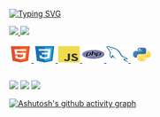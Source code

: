<a href="https://git.io/typing-svg"><img src="https://readme-typing-svg.demolab.com?font=Fira+Code&pause=1000&color=B733F7&center=true&width=435&lines=Ol%C3%A1!+Meu+nome+%C3%A9+Ronaldo+Cesar;Seja+bem-vindo+ao+meu+reposit%C3%B3rio!" alt="Typing SVG" /></a>

<div>
  <a href="https://github.com/odlaanoR">
    <img height="180em" src="https://github-readme-stats.vercel.app/api?username=odlaanoR&theme=nightowl&show_icons=true"/>
    <img height="180em" src="https://github-readme-stats.vercel.app/api/top-langs/?username=odlaanoR&layout=compact&theme=nightowl"/>
</div>

<div sytle="display: inline_block;"> <br>
<img width="40" height="30" src="https://raw.githubusercontent.com/devicons/devicon/ca28c779441053191ff11710fe24a9e6c23690d6/icons/html5/html5-original.svg"/>
<img width="40" height="30" src="https://raw.githubusercontent.com/devicons/devicon/ca28c779441053191ff11710fe24a9e6c23690d6/icons/css3/css3-original.svg"/>
<img width="40" height="30" src="https://raw.githubusercontent.com/devicons/devicon/ca28c779441053191ff11710fe24a9e6c23690d6/icons/javascript/javascript-original.svg"/>
<img width="40" height="30" src="https://raw.githubusercontent.com/devicons/devicon/ca28c779441053191ff11710fe24a9e6c23690d6/icons/php/php-original.svg"/>
<img width="40" height="30" src="https://raw.githubusercontent.com/devicons/devicon/ca28c779441053191ff11710fe24a9e6c23690d6/icons/mysql/mysql-original.svg"/>
<img width="40" height="30" src="https://raw.githubusercontent.com/devicons/devicon/ca28c779441053191ff11710fe24a9e6c23690d6/icons/python/python-original.svg"/>

</div>

##
<div style="display: inline_block;">

<a href="https://www.instagram.com/r.cesarl_/" target="_blank"><img src="https://img.shields.io/badge/Instagram-E4405F?style=for-the-badge&logo=instagram&logoColor=white"/></a>
<a href="mailto:ronaldocrleite@gmail.com"><img src="https://img.shields.io/badge/Gmail-D14836?style=for-the-badge&logo=gmail&logoColor=white"/></a>
<img src="https://img.shields.io/badge/Discord-7289DA?style=for-the-badge&logo=discord&logoColor=white"/>

</div>

[![Ashutosh's github activity graph](https://github-readme-activity-graph.vercel.app/graph?username=odlaanoR&theme=nightowl)](https://github.com/odlaanoR/github-readme-activity-graph)
